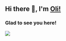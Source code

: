 ## Hi there 👋, I'm [Oli!](https://github.com/olizimmermann/)


### Glad to see you here!



![](https://visitor-badge.glitch.me/badge?page_id=olizimmermann.olizimmermann&style=flat-square&color=0088cc)


<!-- Joined Github **{{ ACCOUNT_AGE }}** years ago.
Since then I pushed **{{ COMMITS }}**+ commits, opened **{{ ISSUES }}**+ issues, submitted **{{ PULL_REQUESTS }}**+ pull requests, created **{{ GISTS }}**+ gists and contributed to **{{ REPOSITORIES_CONTRIBUTED_TO }}**+ public repositories. -->

